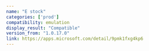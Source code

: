 ```yaml
---
name: "E stock"
categories: ['prod']
compatibility: emulation
display_result: "Compatible"
version_from: "1.0.17.0"
link: https://apps.microsoft.com/detail/9pmk1fxg4kp6
---
```

